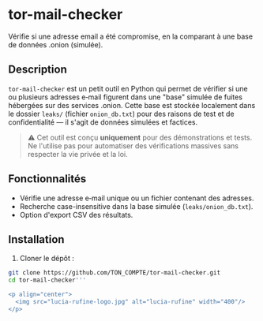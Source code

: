 # tor-mail-checker
Vérifie si une adresse email a été compromise, en la comparant à une base de données .onion (simulée).

## Description


`tor-mail-checker` est un petit outil en Python qui permet de vérifier si une ou plusieurs adresses e‑mail figurent dans une "base" simulée de fuites hébergées sur des services .onion. Cette base est stockée localement dans le dossier `leaks/` (fichier `onion_db.txt`) pour des raisons de test et de confidentialité — il s'agit de données simulées et factices.


> ⚠️ Cet outil est conçu **uniquement** pour des démonstrations et tests. Ne l'utilise pas pour automatiser des vérifications massives sans respecter la vie privée et la loi.


## Fonctionnalités


- Vérifie une adresse e‑mail unique ou un fichier contenant des adresses.
- Recherche case-insensitive dans la base simulée (`leaks/onion_db.txt`).
- Option d'export CSV des résultats.


## Installation


1. Cloner le dépôt :


```bash
git clone https://github.com/TON_COMPTE/tor-mail-checker.git
cd tor-mail-checker'''

<p align="center">
  <img src="lucia-rufine-logo.jpg" alt="lucia-rufine" width="400"/>
</p>
